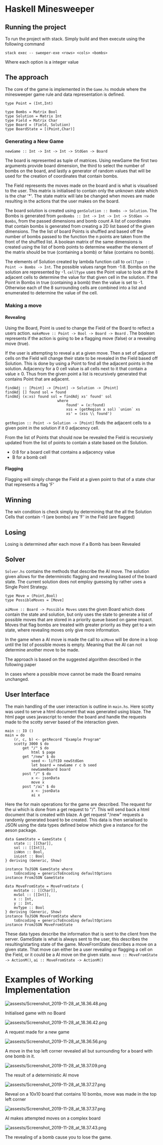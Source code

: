 # Haskell Minesweeper

## Running the project

To run the project with stack. Simply build and then execute using the following command

`stack exec -- sweeper-exe <rows> <cols> <bombs>`

Where each option is a integer value

## The approach

The core of the game is implemented in the `Game.hs` module where the minesweeper game rule and data representation is defined. 

    type Point = (Int,Int)
    
    type Bombs = Matrix Bool
    type Solution = Matrix Int
    type Field = Matrix Char
    type Board = (Field, Solution)
    type BoardState = [(Point,Char)]

### Generating a New Game

`newGame :: Int -> Int -> Int -> StdGen -> Board`

The board is represented as tuple of matrices. Using newGame the first two arguments provide board dimension, the third to select the number of bombs on the board, and lastly a generator of random values that will be used for the creation of coordinates that contain bombs.

The Field represents the moves made on the board and is what is visualised to the user. This matrix is initialised to contain only the unknown state which is the char '*'. The state matrix will late be changed when moves are made resulting in the actions that the user makes on the board. 

The board solution is created using `genSolution :: Bombs -> Solution`. The Bombs is generated from `genBombs :: Int -> Int -> Int -> StdGen -> Bombs`, from the passed dimensions and bomb count A list of coordinates that contain bombs is generated from creating a 2D list based of the given dimensions. The the list of board Points is shuffled and based off the number of bombs passed to the function the n points are taken from the front of the shuffled list. A boolean matrix of the same dimensions is created using the list of bomb points to determine weather the element of the matrix should be true (containing a bomb) or false (contains no bomb). 

The elements of Solution created by lambda function call to `cellType :: Point -> Bombs -> Int`. The possible values range from -1:8. Bombs on the solution are represented by -1. `cellType` uses the Point value to look at the 8 adjacent cells to determine the value for that given cell in the solution. If the Point in Bombs in true (containing a bomb) then the value is set to -1. Otherwise each of the 8 surrounding cells are combined into a list and enumerated to determine the value of the cell. 

### Making a move

#### Revealing

Using the Board, Point is used to change the Field of the Board to reflect a users action. `makeMove :: Point -> Bool -> Board -> Board` . The boolean represents if the action is going to be a flagging move (false) or a revealing move (true). 

If the user is attempting to reveal a at a given move. Then a set of adjacent cells on the Field will change their state to be revealed in the Field based off Solution.  This is done by using a Point to find all the adjacent points in the solution. Adjacency for a 0 cell value is all cells next to it that contain a value ≥ 0. Thus from the given point a list is recursively generated that contains Point that are adjacent.

    findAdj :: [Point] -> [Point] -> Solution -> [Point]
    findAdj [] found sol = found
    findAdj (x:xs) found sol = findAdj xs' found' sol
                            where 
                                found' = (x:found)
                                xss = (getRegion x sol) `union` xs
                                xs' = (xss \\ found')

`getRegion :: Point -> Solution -> [Point]` finds the adjacent cells to a given point in the solution if it 0 adjacency cell.

From the list of Points that should now be revealed the Field is recursively updated from the list of points to contain a state based on the Solution.

- 0:8 for a board cell that contains a adjacency value
- B for a bomb cell

#### Flagging

Flagging will simply change the Field at a given point to that of a state char that represents a flag 'F'

## Winning

The win condition is check simply by determining that the all the Solution Cells that contain -1 (are bombs) are 'F' in the Field (are flagged)

## Losing

Losing is determined after each move if a Bomb has been Revealed

## Solver

`Solver.hs` contains the methods that describe the AI move. The solution given allows for the deterministic flagging and revealing based of the board state. The current solution does not employ guessing by rather uses a Single Point Strategy.

[](http://www.cs.toronto.edu/~cvs/minesweeper/minesweeper.pdf)

    type Move = (Point,Bool)
    type PossibleMoves = [Move]

`aiMove :: Board -> Possible Moves` uses the given Board which does contain the state and solution, but only uses the state to generate a list of possible moves that are stored in a priority queue based on game impact. Moves that flag bombs are treated with greater priority as they get to a win state, where revealing moves only give more information.

In the game when a AI move is made the call to `aiMove` will be done in a loop until the list of possible moves is empty. Meaning that the AI can not determine another move to be made. 

The approach is based on the suggested algorithm described in the following paper

[](http://www.minesweeper.info/articles/ComplexityMinesweeperStrategiesForGamePlaying.pdf)

In cases where a possible move cannot be made the Board remains unchanged.

## User Interface

The main handling of the user interaction is outline in `main.hs`. Here scotty was used to serve a html document that was generated using blaze. The html page uses javascript to render the board and handle the requests made to the scotty server based of the interaction given. 

    main :: IO ()
    main = do
        (r, c, b) <- getRecord "Example Program"
        scotty 3000 $ do
            get "/" $ do
                html $ page
            get "/new" $ do
                seed <- liftIO newStdGen
                let board = newGame r c b seed
                newGameBoard board
            post "/" $ do
                x <- jsonData
                move x
            post "/ai" $ do
                x <- jsonData
                ai x

Here the for main operations for the game are described. The request for the ui which is done from a get request to "/". This will send back a html document that is created with blaze. A get request "/new" requests a randomly generated board to be created. This data is then serialised to JSON using the data types defined below which give a instance for the aeson package.

    data GameState = GameState {
        state :: [[Char]],
        sol :: [[Int]],
        isWon :: Bool,
        isLost :: Bool
    } deriving (Generic, Show)
    
    instance ToJSON GameState where
        toEncoding = genericToEncoding defaultOptions
    instance FromJSON GameState
    
    data MoveFromState = MoveFromState {
        mvState :: [[Char]],
        mvSol :: [[Int]],
        x :: Int,
        y :: Int,
        mvType :: Bool
    } deriving (Generic, Show)
    instance ToJSON MoveFromState where
        toEncoding = genericToEncoding defaultOptions
    instance FromJSON MoveFromState

These data types describe the information that is sent to the client from the server. GameState is what is always sent to the user, this describes the resulting/starting state of the game. MoveFromState describes a move on a given state. That move can either be a user revealing or flagging a cell on the Field, or it could be a AI move on the given state. `move :: MoveFromState -> ActionM()`, `ai :: MoveFromState -> ActionM()`

# Examples of Working Implementation

![assests/Screenshot_2019-11-28_at_18.36.48.png](assests/Screenshot_2019-11-28_at_18.36.48.png)

Initialised game with no Board 

![assests/Screenshot_2019-11-28_at_18.36.42.png](assests/Screenshot_2019-11-28_at_18.36.42.png)

A request made for a new game

![assests/Screenshot_2019-11-28_at_18.36.56.png](assests/Screenshot_2019-11-28_at_18.36.56.png)

A move in the top left corner revealed all but surrounding for a board with one bomb in it.

![assests/Screenshot_2019-11-28_at_18.37.09.png](assests/Screenshot_2019-11-28_at_18.37.09.png)

The result of a deterministic AI move

![assests/Screenshot_2019-11-28_at_18.37.27.png](assests/Screenshot_2019-11-28_at_18.37.27.png)

Reveal on a 10x10 board that contains 10 bombs, move was made in the top left corner

![assests/Screenshot_2019-11-28_at_18.37.37.png](assests/Screenshot_2019-11-28_at_18.37.37.png)

AI makes attempted moves on a complex board

![assests/Screenshot_2019-11-28_at_18.37.43.png](assests/Screenshot_2019-11-28_at_18.37.43.png)

The revealing of a bomb cause you to lose the game.
